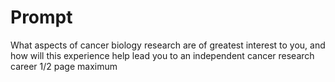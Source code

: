 # Prompt
What aspects of cancer biology research are of greatest interest to you, and how will this experience help lead you to an independent cancer research career
1/2 page maximum